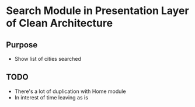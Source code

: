 # Search Module in Presentation Layer of Clean Architecture

## Purpose

- Show list of cities searched

## TODO

- There's a lot of duplication with Home module
- In interest of time leaving as is
